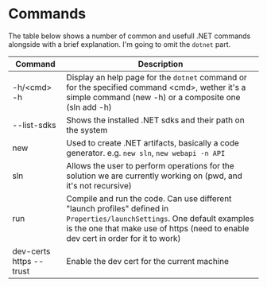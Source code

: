 # Commands

The table below shows a number of common and usefull .NET commands alongside
with a brief explanation. I'm going to omit the `dotnet` part.

|Command|Description|
|---|---|
|-h/\<cmd\> -h|Display an help page for the `dotnet` command or for the specified command \<cmd\>, wether it's a simple command (new -h) or a composite one (sln add -h)|
|--list-sdks|Shows the installed .NET sdks and their path on the system|
|new|Used to create .NET artifacts, basically a code generator. e.g. `new sln`, `new webapi -n API`|
|sln|Allows the user to perform operations for the solution we are currently working on (pwd, and it's not recursive)|
|run|Compile and run the code. Can use different "launch profiles" defined in `Properties/launchSettings`. One default examples is the one that make use of https (need to enable dev cert in order for it to work)|
|dev-certs https --trust|Enable the dev cert for the current machine|